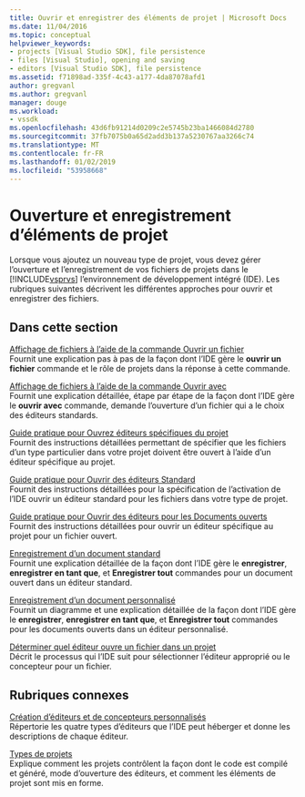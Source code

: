 ```yaml
---
title: Ouvrir et enregistrer des éléments de projet | Microsoft Docs
ms.date: 11/04/2016
ms.topic: conceptual
helpviewer_keywords:
- projects [Visual Studio SDK], file persistence
- files [Visual Studio], opening and saving
- editors [Visual Studio SDK], file persistence
ms.assetid: f71898ad-335f-4c43-a177-4da87078afd1
author: gregvanl
ms.author: gregvanl
manager: douge
ms.workload:
- vssdk
ms.openlocfilehash: 43d6fb91214d0209c2e5745b23ba1466084d2780
ms.sourcegitcommit: 37fb7075b0a65d2add3b137a5230767aa3266c74
ms.translationtype: MT
ms.contentlocale: fr-FR
ms.lasthandoff: 01/02/2019
ms.locfileid: "53958668"
---
```

# <a name="opening-and-saving-project-items"></a>Ouverture et enregistrement d’éléments de projet
Lorsque vous ajoutez un nouveau type de projet, vous devez gérer l’ouverture et l’enregistrement de vos fichiers de projets dans le [!INCLUDE[vsprvs](../../code-quality/includes/vsprvs_md.md)] l’environnement de développement intégré (IDE). Les rubriques suivantes décrivent les différentes approches pour ouvrir et enregistrer des fichiers.  
  
## <a name="in-this-section"></a>Dans cette section  
 [Affichage de fichiers à l’aide de la commande Ouvrir un fichier](../../extensibility/internals/displaying-files-by-using-the-open-file-command.md)  
 Fournit une explication pas à pas de la façon dont l’IDE gère le **ouvrir un fichier** commande et le rôle de projets dans la réponse à cette commande.  
  
 [Affichage de fichiers à l’aide de la commande Ouvrir avec](../../extensibility/internals/displaying-files-by-using-the-open-with-command.md)  
 Fournit une explication détaillée, étape par étape de la façon dont l’IDE gère le **ouvrir avec** commande, demande l’ouverture d’un fichier qui a le choix des éditeurs standards.  
  
 [Guide pratique pour Ouvrez éditeurs spécifiques du projet](../../extensibility/how-to-open-project-specific-editors.md)  
 Fournit des instructions détaillées permettant de spécifier que les fichiers d’un type particulier dans votre projet doivent être ouvert à l’aide d’un éditeur spécifique au projet.  
  
 [Guide pratique pour Ouvrir des éditeurs Standard](../../extensibility/how-to-open-standard-editors.md)  
 Fournit des instructions détaillées pour la spécification de l’activation de l’IDE ouvrir un éditeur standard pour les fichiers dans votre type de projet.  
  
 [Guide pratique pour Ouvrir des éditeurs pour les Documents ouverts](../../extensibility/how-to-open-editors-for-open-documents.md)  
 Fournit des instructions détaillées pour ouvrir un éditeur spécifique au projet pour un fichier ouvert.  
  
 [Enregistrement d’un document standard](../../extensibility/internals/saving-a-standard-document.md)  
 Fournit une explication détaillée de la façon dont l’IDE gère le **enregistrer**, **enregistrer en tant que**, et **Enregistrer tout** commandes pour un document ouvert dans un éditeur standard.  
  
 [Enregistrement d’un document personnalisé](../../extensibility/internals/saving-a-custom-document.md)  
 Fournit un diagramme et une explication détaillée de la façon dont l’IDE gère le **enregistrer**, **enregistrer en tant que**, et **Enregistrer tout** commandes pour les documents ouverts dans un éditeur personnalisé.  
  
 [Déterminer quel éditeur ouvre un fichier dans un projet](../../extensibility/internals/determining-which-editor-opens-a-file-in-a-project.md)  
 Décrit le processus qui l’IDE suit pour sélectionner l’éditeur approprié ou le concepteur pour un fichier.  
  
## <a name="related-sections"></a>Rubriques connexes  
 [Création d’éditeurs et de concepteurs personnalisés](../../extensibility/creating-custom-editors-and-designers.md)  
 Répertorie les quatre types d’éditeurs que l’IDE peut héberger et donne les descriptions de chaque éditeur.  
  
 [Types de projets](../../extensibility/internals/project-types.md)  
 Explique comment les projets contrôlent la façon dont le code est compilé et généré, mode d’ouverture des éditeurs, et comment les éléments de projet sont mis en forme.